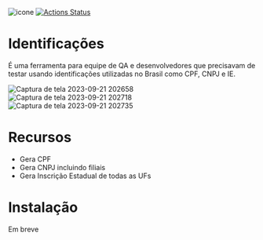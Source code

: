 ![icone](https://user-images.githubusercontent.com/7075481/117592396-b9cfe480-b10e-11eb-9e74-f039b1b5a100.png)
[![Actions Status](https://github.com/edenalencar/Identificacoes/workflows/CI/badge.svg)](https://github.com/edenalencar/Identificacoes/actions)

# Identificações
É uma ferramenta para equipe de QA e desenvolvedores que precisavam de testar usando identificações utilizadas no Brasil como CPF, CNPJ e IE.

![Captura de tela 2023-09-21 202658](https://github.com/edenalencar/Identificacoes/assets/7075481/e7f10a25-0874-48aa-8c14-e3003b1c34dd)
![Captura de tela 2023-09-21 202718](https://github.com/edenalencar/Identificacoes/assets/7075481/5b90ed9f-7729-4d87-84fa-5191f1044b3f)
![Captura de tela 2023-09-21 202735](https://github.com/edenalencar/Identificacoes/assets/7075481/d1c901c4-87d0-4760-83ee-3fdf1334eeac)

# Recursos
* Gera CPF 
* Gera CNPJ incluindo filiais
* Gera Inscrição Estadual de todas as UFs

# Instalação
Em breve
